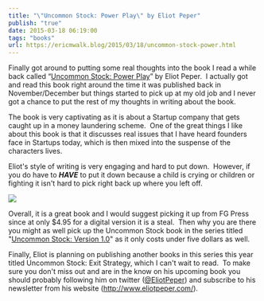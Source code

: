 ```yaml
---
title: "\"Uncommon Stock: Power Play\" by Eliot Peper"
publish: "true"
date: 2015-03-18 06:19:00
tags: "books"
url: https://ericmwalk.blog/2015/03/18/uncommon-stock-power.html
---
```


Finally got around to putting some real thoughts into the book I read a while back called “<a href="https://www.amazon.com/Uncommon-Stock-Power-Play/dp/1517513642/?tag=stthink-20" target="_blank" rel="noopener noreferrer" rel="nofollow">Uncommon Stock: Power Play</a>” by Eliot Peper.  I actually got and read this book right around the time it was published back in November/December but things started to pick up at my old job and I never got a chance to put the rest of my thoughts in writing about the book.

The book is very captivating as it is about a Startup company that gets caught up in a money laundering scheme.  One of the great things I like about this book is that it discusses real issues that I have heard founders face in Startups today, which is then mixed into the suspense of the characters lives.

Eliot's style of writing is very engaging and hard to put down.  However, if you do have to ***HAVE*** to put it down because a child is crying or children or fighting it isn't hard to pick right back up where you left off.

![](https://ericmwalk.blog/uploads/2021/fd9dafd690.jpg)

Overall, it is a great book and I would suggest picking it up from FG Press since at only $4.95 for a digital version it is a steal.  Then why you are there you might as well pick up the Uncommon Stock book in the series titled "<a href="https://www.amazon.com/Uncommon-Stock-Version-1-0/dp/1517513219/?tag=stthink-20" target="_blank" rel="noreferrer noopener" aria-label=" (opens in a new tab)" rel="nofollow">Uncommon Stock: Version 1.0</a>" as it only costs under five dollars as well.

Finally, Eliot is planning on publishing another books in this series this year titled Uncommon Stock: Exit Strategy, which I can't wait to read.  To make sure you don't miss out and are in the know on his upcoming book you should probably following him on twitter (<a href="https://twitter.com/eliotpeper" target="_blank" rel="noopener noreferrer">@EliotPeper</a>) and subscribe to his newsletter from his website (<a href="http://www.eliotpeper.com/" target="_blank" rel="noopener noreferrer">http://www.eliotpeper.com/</a>).